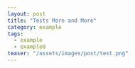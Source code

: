```yaml
---
layout: post
title: "Tests More and More"
category: example
tags: 
  - example
  - example0
teaser: "/assets/images/post/test.png"
---
```

